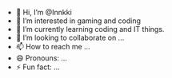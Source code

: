 - 👋 Hi, I’m @Innkki
- 👀 I’m interested in gaming and coding
- 🌱 I’m currently learning coding and IT things.
- 💞️ I’m looking to collaborate on ...
- 📫 How to reach me ...
- 😄 Pronouns: ...
- ⚡ Fun fact: ...

<!---
Innkki/Innkki is a ✨ special ✨ repository because its `README.md` (this file) appears on your GitHub profile.
You can click the Preview link to take a look at your changes.
--->
